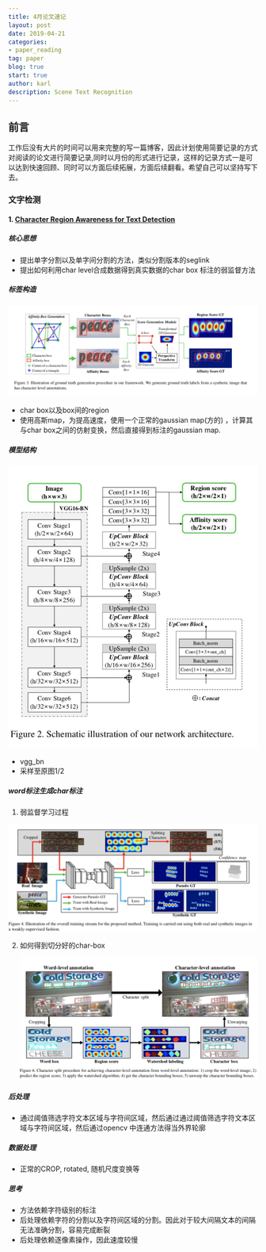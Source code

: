 ```yaml
---
title: 4月论文速记
layout: post
date: 2019-04-21
categories: 
- paper_reading
tag: paper
blog: true
start: true
author: karl
description: Scene Text Recognition
---
```


## 前言  
工作后没有大片的时间可以用来完整的写一篇博客，因此计划使用简要记录的方式对阅读的论文进行简要记录,同时以月份的形式进行记录，这样的记录方式一是可以达到快速回顾、同时可以方面后续拓展，方面后续翻看。希望自己可以坚持写下去。  

### 文字检测  



#### 1. [Character Region Awareness for Text Detection](https://www.arxiv-vanity.com/papers/1904.01941/) 
##### 核心思想

* 提出单字分割以及单字间分割的方法，类似分割版本的seglink
* 提出如何利用char level合成数据得到真实数据的char box 标注的弱监督方法

##### 标签构造

![img](../downloads/zzj/Jietu20190422-201651@2x.jpg)

* char box以及box间的region
* 使用高斯map，为提高速度，使用一个正常的gaussian map(方的) ，计算其与char box之间的仿射变换，然后直接得到标注的gaussian map. 

##### 模型结构

![img](../downloads/zzj/Jietu20190422-201747@2x.jpg)

* vgg_bn
* 采样至原图1/2

##### word标注生成char标注  

1. 弱监督学习过程

![img](../downloads/zzj/Jietu20190422-201921@2x.jpg)

2. 如何得到切分好的char-box

   ![img](../downloads/zzj/Jietu20190422-202039@2x.jpg)

##### 后处理

* 通过阈值筛选字符文本区域与字符间区域，然后通过通过阈值筛选字符文本区域与字符间区域，然后通过opencv 中连通方法得当外界轮廓

##### 数据处理

* 正常的CROP, rotated, 随机尺度变换等

##### 思考

* 方法依赖字符级别的标注
* 后处理依赖字符的分割以及字符间区域的分割。因此对于较大间隔文本的间隔无法准确分割，容易完成断裂
* 后处理依赖逐像素操作，因此速度较慢



